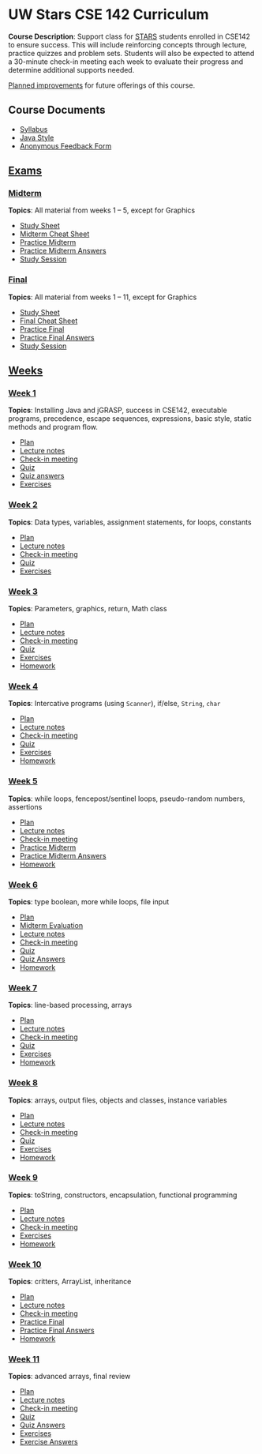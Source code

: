 # UW Stars CSE 142 Curriculum

__Course Description__: Support class for [STARS](https://www.engr.washington.edu/current/stars) students enrolled in CSE142 to ensure success. This will include reinforcing concepts through lecture, practice quizzes and problem sets. Students will also be expected to attend a 30-minute check-in meeting each week to evaluate their progress and determine additional supports needed.

[Planned improvements](improve.md) for future offerings of this course.

## Course Documents
* [Syllabus](syllabus.md)
* [Java Style](style.md)
* [Anonymous Feedback Form](https://goo.gl/forms/GENVWFVRAA0uEdWa2)

## [Exams](exams)
### [Midterm](exams/midterm)
__Topics__: All material from weeks 1 – 5, except for Graphics
* [Study Sheet](exams/midterm/study-sheet.md)
* [Midterm Cheat Sheet](exams/midterm/midterm-cheat-sheet.md)
* [Practice Midterm](exams/midterm/practice-midterm.md)
* [Practice Midterm Answers](exams/midterm/practice-midterm-answers.md)
* [Study Session](exams/midterm/study-session)

### [Final](exams/final)
__Topics__: All material from weeks 1 – 11, except for Graphics
* [Study Sheet](exams/final/study-sheet.md)
* [Final Cheat Sheet](exams/final/final-cheat-sheet.md)
* [Practice Final](exams/final/practice-final.md)
* [Practice Final Answers](exams/final/practice-final-answers.md)
* [Study Session](exams/final/study-session)

## [Weeks](weeks)
### [Week 1](weeks/week1)
__Topics__: Installing Java and jGRASP, success in CSE142, executable programs, precedence, escape sequences, expressions, basic style, static methods and program flow.
* [Plan](weeks/week1/plan.md)
* [Lecture notes](weeks/week1/lecture-notes.md)
* [Check-in meeting](weeks/week1/check-in-meeting.md)
* [Quiz](weeks/week1/quiz.md)
* [Quiz answers](weeks/week1/quiz-answers.md)
* [Exercises](weeks/week1/exercises.md)

### [Week 2](weeks/week2)
__Topics__: Data types, variables, assignment statements, for loops, constants
* [Plan](weeks/week2/plan.md)
* [Lecture notes](weeks/week2/lecture-notes.md)
* [Check-in meeting](weeks/week2/check-in-meeting.md)
* [Quiz](weeks/week2/quiz.md)
* [Exercises](weeks/week2/exercises.md)

### [Week 3](weeks/week3)
__Topics__: Parameters, graphics, return, Math class
* [Plan](weeks/week3/plan.md)
* [Lecture notes](weeks/week3/lecture-notes.md)
* [Check-in meeting](weeks/week3/check-in-meeting.md)
* [Quiz](weeks/week3/quiz.md)
* [Exercises](weeks/week3/exercises.md)
* [Homework](weeks/week3/homework.md)

### [Week 4](weeks/week4)
__Topics__: Intercative programs (using `Scanner`), if/else, `String`, `char`
* [Plan](weeks/week4/plan.md)
* [Lecture notes](weeks/week4/lecture-notes.md)
* [Check-in meeting](weeks/week4/check-in-meeting.md)
* [Quiz](weeks/week4/quiz.md)
* [Exercises](weeks/week4/exercises.md)
* [Homework](weeks/week4/homework.md)

### [Week 5](weeks/week5)
__Topics__: while loops, fencepost/sentinel loops, pseudo-random numbers, assertions
* [Plan](weeks/week5/plan.md)
* [Lecture notes](weeks/week5/lecture-notes.md)
* [Check-in meeting](weeks/week5/check-in-meeting.md)
* [Practice Midterm](exams/midterm/practice-midterm.md)
* [Practice Midterm Answers](exams/midterm/practice-midterm-answers.md)
* [Homework](weeks/week5/homework.md)

### [Week 6](weeks/week6)
__Topics__: type boolean, more while loops, file input
* [Plan](weeks/week6/plan.md)
* [Midterm Evaluation](weeks/week6/midterm-evaluation.md)
* [Lecture notes](weeks/week6/lecture-notes.md)
* [Check-in meeting](weeks/week6/check-in-meeting.md)
* [Quiz](weeks/week6/quiz.md)
* [Quiz Answers](weeks/week6/quiz-answers.md)
* [Homework](weeks/week6/homework.md)

### [Week 7](weeks/week7)
__Topics__: line-based processing, arrays
* [Plan](weeks/week7/plan.md)
* [Lecture notes](weeks/week7/lecture-notes.md)
* [Check-in meeting](weeks/week7/check-in-meeting.md)
* [Quiz](weeks/week7/quiz.md)
* [Exercises](weeks/week7/exercises.md)
* [Homework](weeks/week7/homework.md)

### [Week 8](weeks/week8)
__Topics__: arrays, output files, objects and classes, instance variables
* [Plan](weeks/week8/plan.md)
* [Lecture notes](weeks/week8/lecture-notes.md)
* [Check-in meeting](weeks/week8/check-in-meeting.md)
* [Quiz](weeks/week8/quiz.md)
* [Exercises](weeks/week8/exercises.md)
* [Homework](weeks/week8/homework.md)

### [Week 9](weeks/week9)
__Topics__: toString, constructors, encapsulation, functional programming
* [Plan](weeks/week9/plan.md)
* [Lecture notes](weeks/week9/lecture-notes.md)
* [Check-in meeting](weeks/week9/check-in-meeting.md)
* [Exercises](weeks/week9/exercises.md)
* [Homework](weeks/week9/homework.md)

### [Week 10](weeks/week10)
__Topics__: critters, ArrayList, inheritance
* [Plan](weeks/week10/plan.md)
* [Lecture notes](weeks/week10/lecture-notes.md)
* [Check-in meeting](weeks/week10/check-in-meeting.md)
* [Practice Final](exams/final/practice-final.md)
* [Practice Final Answers](exams/final/practice-final-answers.md)
* [Homework](weeks/week10/homework.md)

### [Week 11](weeks/week11)
__Topics__: advanced arrays, final review
* [Plan](weeks/week11/plan.md)
* [Lecture notes](weeks/week11/lecture-notes.md)
* [Check-in meeting](weeks/week11/check-in-meeting.md)
* [Quiz](weeks/week11/quiz.md)
* [Quiz Answers](weeks/week11/quiz-answers.md)
* [Exercises](weeks/week11/exercises.md)
* [Exercise Answers](weeks/week11/exercise-answers.md)